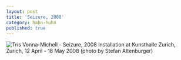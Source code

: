 ```yaml
---
layout: post
title: 'Seizure, 2008'
category: hahn-huhn
published: true
---
```


![Tris Vonna-Michell - Seizure, 2008]({{site.baseurl}}/assets/img/0314-seizure-2008.jpg)
Installation at Kunsthalle Zurich, Zurich, 12 April - 18 May 2008 (photo by Stefan Altenburger)
